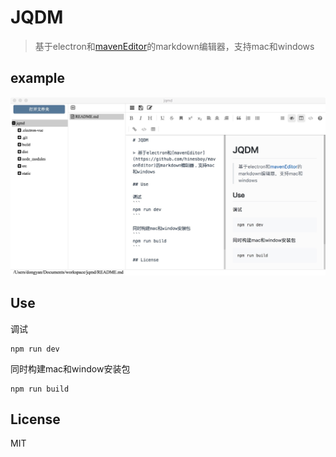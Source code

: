 # JQDM

> 基于electron和[mavenEditor](https://github.com/hinesboy/mavonEditor)的markdown编辑器，支持mac和windows

## example

![pc](./src/renderer/assets/example/s1.jpg)

## Use

调试
```
npm run dev
```

同时构建mac和window安装包
```
npm run build
```

## License

MIT
